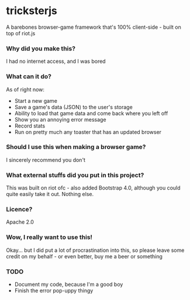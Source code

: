 # tricksterjs
A barebones browser-game framework that's 100% client-side - built on top of riot.js

### Why did you make this?
I had no internet access, and I was bored

### What can it do?
As of right now:
- Start a new game
- Save a game's data (JSON) to the user's storage
- Ability to load that game data and come back where you left off
- Show you an annoying error message
- Record stats
- Run on pretty much any toaster that has an updated browser

### Should I use this when making a browser game?
I sincerely recommend you don't

### What external stuffs did you put in this project?
This was built on riot ofc - also added Bootstrap 4.0, although you could quite easily take it out. Nothing else.

### Licence?
Apache 2.0

### Wow, I really want to use this!
Okay... but I did put a lot of procrastination into this, so please leave some credit on my behalf - or even better, buy me a beer or something

### TODO
- Document my code, because I'm a good boy
- Finish the error pop-uppy thingy